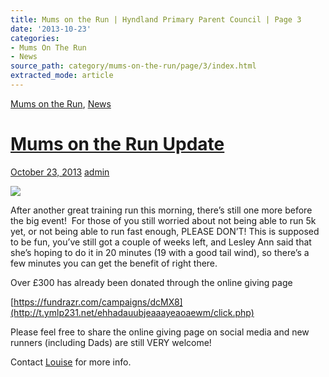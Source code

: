 ```yaml
---
title: Mums on the Run | Hyndland Primary Parent Council | Page 3
date: '2013-10-23'
categories:
- Mums On The Run
- News
source_path: category/mums-on-the-run/page/3/index.html
extracted_mode: article
---
```

[Mums on the Run](category/mums-on-the-run/), [News](category/news/)

# [Mums on the Run Update](news/mums-on-the-run-update/)

[October 23, 2013](news/mums-on-the-run-update/) [admin](author/admin/)

![](https://s3.amazonaws.com/fundrazr-platform/campaigns/3945a554fd0743669c142e7efe4786d9.jpg)

After another great training run this morning, there’s still one more before the big event! &nbsp;For those of you still worried about not being able to run 5k yet, or not being able to run fast enough, PLEASE DON’T! This is supposed to be fun, you’ve still got a couple of weeks left, and Lesley Ann said that she’s hoping to do it in 20 minutes (19 with a good tail wind), so there’s a few minutes you can get the benefit of right there.

Over £300 has already been donated through the online giving page

[https://fundrazr.com/campaigns/dcMX8](http://t.ymlp231.net/ehhadauubjeaaayeaoaewm/click.php)

Please feel free to share the online giving page on social media and new runners (including Dads) are still VERY welcome!

Contact&nbsp;[Louise](mailto:scottishchick72@hotmail.com)&nbsp;for more info.
